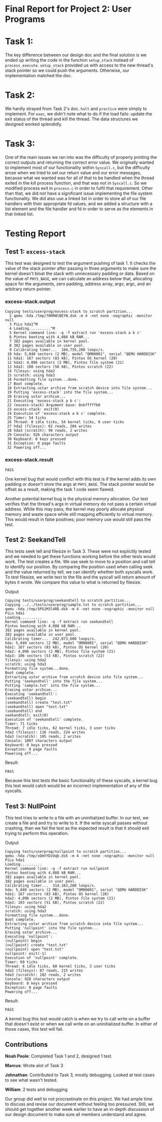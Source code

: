 Final Report for Project 2: User Programs
===================================

# Task 1:
The key difference between our design doc and the final solution is we ended up writing the code in the function `setup_stack` instead of `process_execute`.  `setup_stack` provided us with access to the new thread's stack pointer so we could push the arguments.  Otherwise, our implementation matched the doc.

# Task 2:
We hardly strayed from Task 2's doc.  `halt` and `practice` were simply to implement.  For `exec`, we didn't note what to do if the load fails: update the exit status of the thread and kill the thread.  The data structures we designed worked splendidly.

# Task 3:
One of the main issues we ran into was the difficulty of properly printing the correct outputs and returning the correct error value. We originally wanted to implement most of our functionality within `Syscall.c`, but the difficulty arose when we tried to set our return value and our error messages, because what we wanted was for all of that to be handled when the thread exited in the kill process function, and that was not in `Syscall.c`. So we modified process exit in `process.c` in order to fulfil that requirement. Other than that, we did not have a significant issue implementing the file system functionality. We did also use a linked list in order to store all of our file handlers with their appropriate fd values, and we added a structure with a list element and the file handler and fd in order to serve as the elements in that linked list.


# Testing Report

## Test 1: `excess-stack`
This test was designed to test the argument pushing of task 1.  It checks the value of the stack pointer after passing in three arguments to make sure the kernel doesn't bloat the stack with unnecessary padding or data.  Based on the value of `PHYS_BASE`, we can calculate an address below that, allocating space for the arguments, zero padding, address array, argv, argc, and an arbitrary return pointer.

### excess-stack.output
~~~
Copying tests/userprog/excess-stack to scratch partition...
  2 qemu -hda /tmp/70HRWlBEYN.dsk -m 4 -net none -nographic -monitor null
  3 PiLo hda1^M
  4 Loading..........^M
  5 Kernel command line: -q -f extract run 'excess-stack a b c'
  6 Pintos booting with 4,088 kB RAM...
  7 382 pages available in kernel pool.
  8 382 pages available in user pool.
  9 Calibrating timer...  104,755,200 loops/s.
 10 hda: 5,040 sectors (2 MB), model "QM00001", serial "QEMU HARDDISK"
 11 hda1: 167 sectors (83 kB), Pintos OS kernel (20)
 12 hda2: 4,096 sectors (2 MB), Pintos file system (21)
 13 hda3: 100 sectors (50 kB), Pintos scratch (22)
 14 filesys: using hda2
 15 scratch: using hda3
 16 Formatting file system...done.
 17 Boot complete.
 18 Extracting ustar archive from scratch device into file system...
 19 Putting 'excess-stack' into the file system...
 20 Erasing ustar archive...
 21 Executing 'excess-stack a b c':
 22 (excess-stack) Argument base: 0xbfffffb0
 23 excess-stack: exit(0)
 24 Execution of 'excess-stack a b c' complete.
 25 Timer: 54 ticks
 26 Thread: 0 idle ticks, 54 kernel ticks, 0 user ticks
 27 hda2 (filesys): 62 reads, 204 writes
 28 hda3 (scratch): 99 reads, 2 writes
 29 Console: 926 characters output
 30 Keyboard: 0 keys pressed
 31 Exception: 0 page faults
 32 Powering off...
~~~

### excess-stack.result
~~~
PASS
~~~

One kernel bug that would conflict with this test is if the kernel adds its own padding or doesn't store the args at `PHYS_BASE`.  The stack pointer would be offset as a result, making the task 1 code seem flawed.

Another potential kernel bug is the physical memory allocation.  Our test verifies that the thread's args in virtual memory do not pass a certain virtual address.  While this may pass, the kernel may poorly allocate physical memory and waste space while still mapping efficiently to virtual memory.  This would result in false positives; poor memory use would still pass the test.

## Test 2: SeekandTell
This tests seek tell and filesize in Task 3. These were not explicitly tested and we needed to get these functions working before the other tests would work. The test creates a file. We use seek to move to a position and call tell to identify our position. By comparing the position used when calling seek and the value returned by tell, we can identify whether both syscalls work. To test filesize, we write text to the file and the syscall will return amount of bytes it wrote. We compare this value to what is returned by filesize. 

Output
~~~
Copying tests/userprog/seekandtell to scratch partition...
Copying ../../tests/userprog/sample.txt to scratch partition...
qemu -hda /tmp/SPG1M3l4RD.dsk -m 4 -net none -nographic -monitor null
PiLo hda1
Loading..........
Kernel command line: -q -f extract run seekandtell
Pintos booting with 4,088 kB RAM...
382 pages available in kernel pool.
382 pages available in user pool.
Calibrating timer...  242,073,600 loops/s.
hda: 5,040 sectors (2 MB), model "QM00001", serial "QEMU HARDDISK"
hda1: 167 sectors (83 kB), Pintos OS kernel (20)
hda2: 4,096 sectors (2 MB), Pintos file system (21)
hda3: 106 sectors (53 kB), Pintos scratch (22)
filesys: using hda2
scratch: using hda3
Formatting file system...done.
Boot complete.
Extracting ustar archive from scratch device into file system...
Putting 'seekandtell' into the file system...
Putting 'sample.txt' into the file system...
Erasing ustar archive...
Executing 'seekandtell':
(seekandtell) begin
(seekandtell) create "test.txt"
(seekandtell) open "test.txt"
(seekandtell) end
seekandtell: exit(0)
Execution of 'seekandtell' complete.
Timer: 71 ticks
Thread: 7 idle ticks, 62 kernel ticks, 3 user ticks
hda2 (filesys): 116 reads, 224 writes
hda3 (scratch): 105 reads, 2 writes
Console: 1007 characters output
Keyboard: 0 keys pressed
Exception: 0 page faults
Powering off...
~~~

Result: 
~~~
PASS
~~~

Because this test tests the basic functionality of these syscalls, a kernel bug this test would catch would be an incorrect implementation of any of the syscalls. 

## Test 3: NullPoint
This test tries to write to a file with an uninitialized buffer. In our test, we create a file and and try to write to it. If the write syscall passes without crashing, then we fail the test as the expected result is that it should exit trying to perform this operation. 

Output
~~~
Copying tests/userprog/nullpoint to scratch partition...
qemu -hda /tmp/xQmVYDzOqb.dsk -m 4 -net none -nographic -monitor null
PiLo hda1
Loading..........
Kernel command line: -q -f extract run nullpoint
Pintos booting with 4,088 kB RAM...
382 pages available in kernel pool.
382 pages available in user pool.
Calibrating timer...  314,163,200 loops/s.
hda: 5,040 sectors (2 MB), model "QM00001", serial "QEMU HARDDISK"
hda1: 167 sectors (83 kB), Pintos OS kernel (20)
hda2: 4,096 sectors (2 MB), Pintos file system (21)
hda3: 103 sectors (51 kB), Pintos scratch (22)
filesys: using hda2
scratch: using hda3
Formatting file system...done.
Boot complete.
Extracting ustar archive from scratch device into file system...
Putting 'nullpoint' into the file system...
Erasing ustar archive...
Executing 'nullpoint':
(nullpoint) begin
(nullpoint) create "test.txt"
(nullpoint) open "test.txt"
nullpoint: exit(-1)
Execution of 'nullpoint' complete.
Timer: 69 ticks
Thread: 6 idle ticks, 60 kernel ticks, 3 user ticks
hda2 (filesys): 87 reads, 215 writes
hda3 (scratch): 102 reads, 2 writes
Console: 928 characters output
Keyboard: 0 keys pressed
Exception: 0 page faults
Powering off...
~~~

Result:
~~~
PASS
~~~

A kernel bug this test would catch is when we try to call write on a buffer that doesn't exist or when we call write on an uninitialized buffer. In either of those cases, this test will fail. 

## Contributions
**Noah Poole**: Completed Task 1 and 2, designed 1 test.

**Marcus**: Wrote alot of Task 3

**Johnathan**: Contributed to Task 3, mostly debugging. Looked at test cases to see what wasn't tested.

**William**: 2 tests and debugging

Our group did well to not procrastinate on this project.  We had ample time to discuss and revise our document without feeling too pressured.  Still, we should get together another week earlier to have an in-depth discussion of our design document to make sure all members understand and agree.
